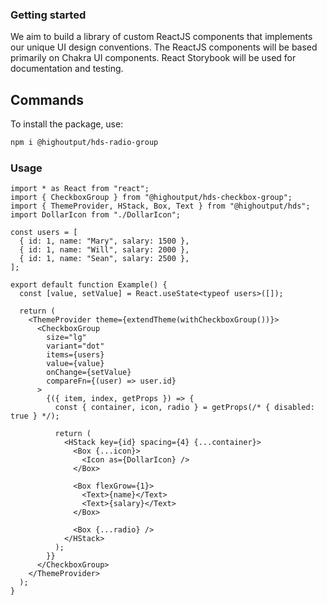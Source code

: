 ### Getting started

We aim to build a library of custom ReactJS components that implements our unique UI design conventions. The ReactJS components will be based primarily on Chakra UI components. React Storybook will be used for documentation and testing.

## Commands

To install the package, use:

```bash
npm i @highoutput/hds-radio-group
```

### Usage

```tsx
import * as React from "react";
import { CheckboxGroup } from "@highoutput/hds-checkbox-group";
import { ThemeProvider, HStack, Box, Text } from "@highoutput/hds";
import DollarIcon from "./DollarIcon";

const users = [
  { id: 1, name: "Mary", salary: 1500 },
  { id: 1, name: "Will", salary: 2000 },
  { id: 1, name: "Sean", salary: 2500 },
];

export default function Example() {
  const [value, setValue] = React.useState<typeof users>([]);

  return (
    <ThemeProvider theme={extendTheme(withCheckboxGroup())}>
      <CheckboxGroup
        size="lg"
        variant="dot"
        items={users}
        value={value}
        onChange={setValue}
        compareFn={(user) => user.id}
      >
        {({ item, index, getProps }) => {
          const { container, icon, radio } = getProps(/* { disabled: true } */);

          return (
            <HStack key={id} spacing={4} {...container}>
              <Box {...icon}>
                <Icon as={DollarIcon} />
              </Box>

              <Box flexGrow={1}>
                <Text>{name}</Text>
                <Text>{salary}</Text>
              </Box>

              <Box {...radio} />
            </HStack>
          );
        }}
      </CheckboxGroup>
    </ThemeProvider>
  );
}
```
